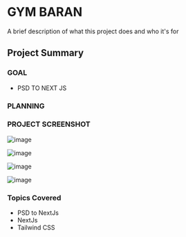 # GYM BARAN  


A brief description of what this project does and who it's for

## Project Summary



### GOAL

- PSD TO NEXT JS


### PLANNING

 
### PROJECT SCREENSHOT

![image](https://user-images.githubusercontent.com/65822873/216989013-1682dff4-8341-4988-a2ba-4d7ca62007da.png)


![image](https://user-images.githubusercontent.com/65822873/216989219-cb219d4d-946a-4924-8f15-0ac22afaf2a3.png)

![image](https://user-images.githubusercontent.com/65822873/216989452-c67570cf-61b2-4c39-95aa-a0943a3cff15.png)


![image](https://user-images.githubusercontent.com/65822873/216989586-bff0bb0e-3033-4b60-b1b9-76fe8bd81c71.png)



### Topics Covered

- PSD to NextJs
- NextJs
- Tailwind CSS


